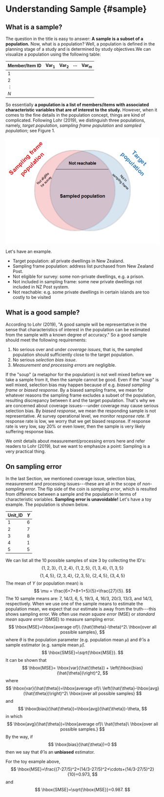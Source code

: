 # Understanding Sample {#sample}

## What is a sample?

The question in the title is easy to answer: **A sample is a subset of a population.** Now, what is a population? Well, a population is defined in the planning stage of a study and is determined by study objectives.We can visualize a population using the following table:

Member/Item ID | Var$_1$ | Var$_2$ | $\cdots$ | Var$_m$
:---------|:-------|:-------|:----------|:-------
 1        |        |        |           |
 2        |        |        |           |
 $\vdots$ |        |        |           |
 $N$      |        |        |           |

So essentially **a population is a list of members/items with associated characteristic variables that are of interest to the study.** However, when it comes to the fine details in the population concept, things are kind of complicated. Following Lohr (2019), we distinguish three populations, namely, *target population*, *sampling frame population* and *sampled population*; see Figure 1.

![Figure 1: Three-population diagram. (Created by using R with some code borrowed from Peter Ellis, http://freerangestats.info/blog/2015/08/30/starting-in-datascience)](./figs/population_diagram.png) 

Let's have an example.

- Target population: all private dwellings in New Zealand.
- Sampling frame population: address list purchased from New Zealand Post.
- Not eligible for survey: some non-private dwellings, e.g. a prison.
- Not included in sampling frame: some new private dwellings not included in NZ Post system.
- Not reachable: e.g. some private dwellings in certain islands are too costly to be visited


## What is a good sample?

According to Lohr (2019), "A good sample will be representative in the sense that characteristics of interest in the population can be estimated from the sample with a known degree of accuracy." So a good sample should meet the following requirements:

1. No serious over and under *coverage issues*, that is, the sampled population should sufficiently close to the target population.
1. No serious *selection bias issue*.
1. *Measurement and processing errors* are negligible. 

If the "soup" (a metaphor for the population) is not well mixed before we take a sample from it, then the sample cannot be good. Even if the "soup" is well mixed, selection bias may happen because of e.g. *biased sampling frame* or *biased response*. By a biased sampling frame, we mean for whatever reasons the sampling frame excludes a subset of the population, resulting discrepancy between it and the target population. That's why we are concerned about coverage issues---under coverage may cause serious selection bias. By *biased response*, we mean the responding sample is not representative. At survey operational level, we monitor *response rate*. If response rate is low, we worry that we get biased response. If response rate is very low, say 20% or even lower, then the sample is very likely suffering response bias.

We omit details about measurement/processing errors here and refer readers to Lohr (2019), but we want to emphasize a point: Sampling is a very practical thing.


## On sampling error

In the last Section, we mentioned coverage issue, selection bias, measurement and processing issues---these are all in the scope of *non-sampling error*. The flip side of the coin is *sampling error*, which is resulted from difference between a sample and the population in terms of characteristic variables. **Sampling error is unavoidable!** Let's have a toy example. The population is shown below.

Unit_ID | $Y$
:-------| :------
  1| 6
  2| 7
  3| 8
  4| 1
  5| 5
  
We can list all the 10 possible samples of size 3 by collecting the ID's:
$$
\{1, 2, 3\}, \ \{1, 2, 4\}, \ \{1, 2, 5\}, \ \{1, 3, 4\}, \ \{1, 3, 5\}
$$
$$
\{1, 4, 5\}, \ \{2, 3, 4\}, \ \{2, 3, 5\}, \ \{2, 4, 5\}, \ \{3, 4, 5\}
$$
The mean of $Y$ (or population mean) is
$$
\mu = \frac{6+7+8+1+5}{5}=\frac{27}{5}.
$$
The 10 sample means are: 7, 14/3, 6, 5, 19/3, 4, 16/3, 20/3, 13/3, and 14/3, respectively. When we use one of the sample means to estimate the population mean, we expect that our estimate is away from the truth---this shows sampling error. We often use *mean square error* (MSE) or *standard mean square error* (SMSE) to measure sampling error.
$$
\hbox{MSE}=\hbox{average of}\ (\hat{\theta}-\theta)^2\ \hbox{over all possible samples},
$$
where $\theta$ is the population parameter (e.g. population mean $\mu$) and $\hat{\theta}$ is a sample estimator (e.g. sample mean $\hat{\mu}$).
$$
\hbox{SMSE}=\sqrt{\hbox{MSE}}.
$$
It can be shown that 
$$
\hbox{MSE}= \hbox{var}(\hat{\theta}) + \left(\hbox{bias}(\hat{\theta})\right)^2,
$$
where 
$$
\hbox{var}(\hat{\theta})=\hbox{average of}\ \left(\hat{\theta}-\hbox{avg}(\hat{\theta})\right)^2\ \hbox{over all possible samples}
$$
and
$$
\hbox{bias}(\hat{\theta})=\hbox{avg}(\hat{\theta})-\theta,
$$
in which 
$$
\hbox{avg}(\hat{\theta})=\hbox{average of}\ \hat{\theta}\ \hbox{over all possible samples.}
$$
By the way, if
$$
\hbox{bias}(\hat{\theta})=0
$$
then we say that $\hat{\theta}$ is an **unbiased** estimator.

For the toy example above, 
$$
\hbox{MSE}=\frac{(7-27/5)^2+(14/3-27/5)^2+\cdots+(14/3-27/5)^2}{10}=0.973,
$$
and 
$$
\hbox{SMSE}=\sqrt{\hbox{MSE}}=0.987.
$$
